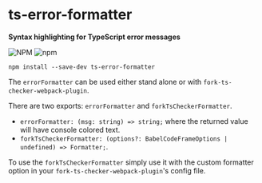 # ts-error-formatter
**Syntax highlighting for TypeScript error messages**


![NPM](https://img.shields.io/npm/l/ts-error-formatter)
![npm](https://img.shields.io/npm/v/ts-error-formatter)

```
npm install --save-dev ts-error-formatter
```

The `errorFormatter` can be used either stand alone or with `fork-ts-checker-webpack-plugin`.

There are two exports: `errorFormatter` and `forkTsCheckerFormatter`.

* `errorFormatter: (msg: string) => string;` where the returned value will have console colored text.
* `forkTsCheckerFormatter: (options?: BabelCodeFrameOptions | undefined) => Formatter;`.

To use the `forkTsCheckerFormatter` simply use it with the custom formatter option in your `fork-ts-checker-webpack-plugin`'s config file.

